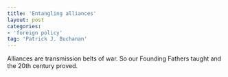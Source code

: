 ```yaml
---
title: 'Entangling alliances'
layout: post
categories:
- 'foreign policy'
tag: 'Patrick J. Buchanan'
---
```


Alliances are transmission belts of war. So our Founding Fathers taught and the 20th century proved.